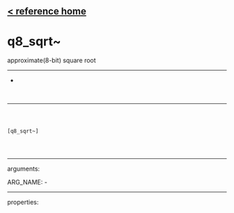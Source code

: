 [< reference home](ceammc_lib.html)
---

# q8_sqrt~


approximate(8-bit) square root

---

-
<br>


---


```



[q8_sqrt~]


            
```

---
arguments:

ARG_NAME: -<br>

---
properties:


